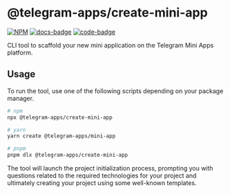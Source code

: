 # @telegram-apps/create-mini-app

[code-badge]: https://img.shields.io/badge/source-black?logo=github

[docs-badge]: https://img.shields.io/badge/documentation-blue?logo=gitbook&logoColor=white

[sdk-code-link]: https://github.com/Telegram-Mini-Apps/telegram-apps/tree/master/packages/create-mini-app

[sdk-docs-link]: https://docs.telegram-mini-apps.com/packages/telegram-apps-create-mini-app

[sdk-npm-link]: https://npmjs.com/package/@telegram-apps/create-mini-app

[sdk-npm-badge]: https://img.shields.io/npm/v/@telegram-apps/create-mini-app?logo=npm

[![NPM][sdk-npm-badge]][sdk-npm-link]
[![docs-badge]][sdk-docs-link]
[![code-badge]][sdk-code-link]

CLI tool to scaffold your new mini application on the Telegram Mini Apps platform.

## Usage

To run the tool, use one of the following scripts depending on your package manager.

```bash
# npm
npx @telegram-apps/create-mini-app

# yarn
yarn create @telegram-apps/mini-app

# pnpm
pnpm dlx @telegram-apps/create-mini-app
```

The tool will launch the project initialization process, prompting you with questions related to the
required technologies for your project and ultimately creating your project using some well-known
templates.